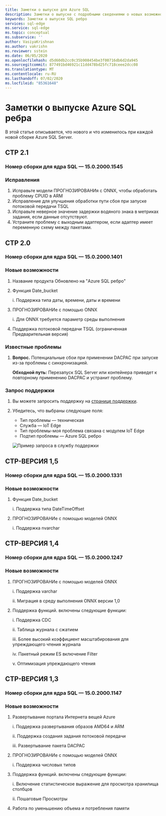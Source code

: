 ```yaml
---
title: Заметки о выпуске для Azure SQL
description: Заметки о выпуске с подробными сведениями о новых возможностях и изменениях в образах SQL Azure ребра
keywords: Заметки о выпуске SQL ребро
services: sql-edge
ms.service: sql-edge
ms.topic: conceptual
ms.subservice: ''
author: VasiyaKrishnan
ms.author: vakrishn
ms.reviewer: sstein
ms.date: 06/05/2020
ms.openlocfilehash: d5d60db2cc0c35b908454be3f00716db6d2da945
ms.sourcegitcommit: 877491bd46921c11dd478bd25fc718ceee2dcc08
ms.translationtype: MT
ms.contentlocale: ru-RU
ms.lasthandoff: 07/02/2020
ms.locfileid: "85361648"
---
```

# <a name="azure-sql-edge-release-notes"></a>Заметки о выпуске Azure SQL ребра 

В этой статье описывается, что нового и что изменилось при каждой новой сборке Azure SQL Server.

## <a name="ctp-21"></a>CTP 2.1 
### <a name="sql-engine-build-number---15020001545"></a>Номер сборки для ядра SQL — 15.0.2000.1545
### <a name="fixes"></a>Исправления
1. Исправьте модели ПРОГНОЗИРОВАНИя с ONNX, чтобы обработать проблему CPUID в ARM 
2. Исправление для улучшения обработки пути сбоя при запуске потоковой передачи TSQL 
3. Исправьте неверное значение задержки водяного знака в метриках задания, если данные отсутствуют. 
4. Устраните проблему с выходным адаптером, если адаптер имеет переменную схему между пакетами.  

## <a name="ctp-20"></a>CTP 2.0 
### <a name="sql-engine-build-number---15020001401"></a>Номер сборки для ядра SQL — 15.0.2000.1401
### <a name="whats-new"></a>Новые возможности
1.  Название продукта Обновлено на "Azure SQL ребро"
1.  Функция Date_bucket

    i.  Поддержка типа даты, времени, даты и времени
3.  ПРОГНОЗИРОВАНИе с помощью ONNX
    
    i.  Для ONNX требуется параметр среды выполнения 
    
4.  Поддержка потоковой передачи TSQL (ограниченная Предварительная версия) 
 
### <a name="known-issues"></a>Известные проблемы

1. <b>Вопрос.</b> Потенциальные сбои при применении DACPAC при запуске из-за проблемы с синхронизацией.

    <b>Обходной путь:</b> Перезапуск SQL Server или контейнера приведет к повторному применению DACPAC и устранит проблему.
### <a name="request-support"></a>Запрос поддержки
1. Вы можете запросить поддержку на [странице поддержки](https://ms.portal.azure.com/#blade/Microsoft_Azure_Support/HelpAndSupportBlade/newsupportrequest).

4. Убедитесь, что выбраны следующие поля: 
    * Тип проблемы — техническая 
    * Служба — IoT Edge
    * Тип проблемы-моя проблема связана с модулем IoT Edge
    * Подтип проблемы — Azure SQL ребро

   ![Пример запроса в службу поддержки](media/get-support/support-ticket.png)

## <a name="ctp-15"></a>CTP-ВЕРСИЯ 1,5
### <a name="sql-engine-build-number---15020001331"></a>Номер сборки для ядра SQL — 15.0.2000.1331
### <a name="whats-new"></a>Новые возможности
1. Функция Date_bucket
    
    i. Поддержка типа DateTimeOffset
2. ПРОГНОЗИРОВАНИе с помощью моделей ONNX

    i. Поддержка nvarchar
 
## <a name="ctp-14"></a>CTP-ВЕРСИЯ 1,4
### <a name="sql-engine-build-number---15020001247"></a>Номер сборки для ядра SQL — 15.0.2000.1247
### <a name="whats-new"></a>Новые возможности
1.  ПРОГНОЗИРОВАНИе с помощью моделей ONNX
 
    i.  Поддержка varchar
    
    ii. Миграция в среду выполнения ONNX версии 1,0 
2.  Поддержка функций. включены следующие функции:

    i.   Поддержка CDC

    ii.  Таблица журнала с сжатием

    iii. Более высокий коэффициент масштабирования для упреждающего чтения журнала

    iv.  Пакетный режим ES включение Filter

    v.   Оптимизация упреждающего чтения
 
## <a name="ctp-13"></a>CTP-ВЕРСИЯ 1,3
### <a name="sql-engine-build-number---15020001147"></a>Номер сборки для ядра SQL — 15.0.2000.1147
### <a name="whats-new"></a>Новые возможности
1. Развертывание портала Интернета вещей Azure 

    i.   Поддержка развертывания образов AMD64 и ARM

    ii.  Поддержка создания задания потоковой передачи

    iii. Развертывание пакета DACPAC
2. ПРОГНОЗИРОВАНИе с помощью моделей ONNX

    i. Поддержка числовых типов
3. Поддержка функций. включены следующие функции:

    i.  Включение статистическое выражение для просмотра хранилища столбцов

    ii. Пошаговые Просмотры
4. Работа по уменьшению объема и потребления памяти
